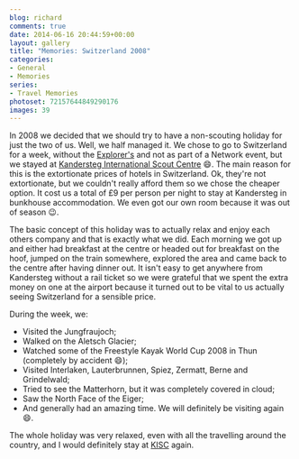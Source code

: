 ```yaml
---
blog: richard
comments: true
date: 2014-06-16 20:44:59+00:00
layout: gallery
title: "Memories: Switzerland 2008"
categories:
- General
- Memories
series: 
- Travel Memories
photoset: 72157644849290176
images: 39
---
```


In 2008 we decided that we should try to have a non-scouting holiday for just the two of us. Well,
we half managed it. We chose to go to Switzerland for a week, without the [Explorer's][fs] and not
as part of a Network event, but we stayed at [Kandersteg International Scout Centre][kisc] :smile:.
The main reason for this is the extortionate prices of hotels in Switzerland. Ok, they're not
extortionate, but we couldn't really afford them so we chose the cheaper option. It cost us a total
of £9 per person per night to stay at Kandersteg in bunkhouse accommodation. We even got our own
room because it was out of season :wink:.

The basic concept of this holiday was to actually relax and enjoy each others company and that is
exactly what we did. Each morning we got up and either had breakfast at the centre or headed out for
breakfast on the hoof, jumped on the train somewhere, explored the area and came back to the centre
after having dinner out. It isn't easy to get anywhere from Kandersteg without a rail ticket so we
were grateful that we spent the extra money on one at the airport because it turned out to be vital
to us actually seeing Switzerland for a sensible price.

During the week, we:

 - Visited the Jungfraujoch;
 - Walked on the Aletsch Glacier;
 - Watched some of the Freestyle Kayak World Cup 2008 in Thun (completely by accident :smile:);
 - Visited Interlaken, Lauterbrunnen, Spiez, Zermatt, Berne and Grindelwald;
 - Tried to see the Matterhorn, but it was completely covered in cloud;
 - Saw the North Face of the Eiger;
 - And generally had an amazing time. We will definitely be visiting again :smile:.

The whole holiday was very relaxed, even with all the travelling around the country, and I would 
definitely stay at [KISC][kisc] again. 


[fs]: //freespiritesu.org.uk/ "FreeSpirit Explorer Scouts"
[kisc]: //www.kisc.ch/ "Kandersteg International Scout Centre"